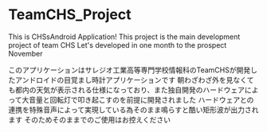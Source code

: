 # TeamCHS_Project
This is CHSsAndroid Application!
This project is the main development project of team CHS
Let's developed in one month to the prospect November

このアプリケーションはサレジオ工業高等専門学校情報科のTeamCHSが開発したアンドロイドの目覚まし時計アプリケーションです
朝わざわざ外を見なくても都内の天気が表示される仕様になっており、また独自開発のハードウェアによって大音量と回転灯で叩き起こすのを前提に開発されました
ハードウェアとの連携を特殊音声によって実現している為そのまま鳴らすと酷い矩形波が出力されます
そのためそのままでのご使用はお控えください
